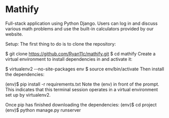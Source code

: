 # Mathify
Full-stack application using Python Django. Users can log in and discuss various math problems and use the built-in calculators provided by our website.

Setup:
The first thing to do is to clone the repository:

$ git clone https://github.com/Ryan11c/mathify.git
$ cd mathify
Create a virtual environment to install dependencies in and activate it:

$ virtualenv2 --no-site-packages env
$ source env/bin/activate
Then install the dependencies:

(env)$ pip install -r requirements.txt
Note the (env) in front of the prompt. This indicates that this terminal session operates in a virtual environment set up by virtualenv2.

Once pip has finished downloading the dependencies:
(env)$ cd project
(env)$ python manage.py runserver
